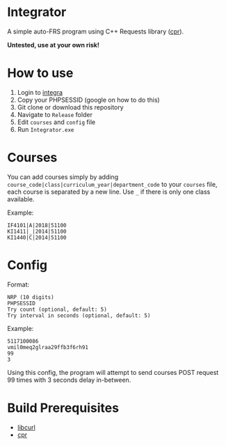 # Integrator
A simple auto-FRS program using C++ Requests library ([cpr](https://whoshuu.github.io/cpr/)).

**Untested, use at your own risk!**

# How to use
1. Login to [integra](https://integra.its.ac.id/)
2. Copy your PHPSESSID (google on how to do this)
3. Git clone or download this repository
3. Navigate to `Release` folder
4. Edit `courses` and `config` file
5. Run `Integrator.exe`

# Courses
You can add courses simply by adding `course_code|class|curriculum_year|department_code` to your `courses` file, each course is separated by a new line. Use `_` if there is only one class available.

Example:
```
IF4101|A|2018|51100
KI1411|_|2014|51100
KI1440|C|2014|51100
```

# Config
Format:
```
NRP (10 digits)
PHPSESSID
Try count (optional, default: 5)
Try interval in seconds (optional, default: 5)
```

Example:
```
5117100086
vmil0meq2glraa29ffb3f6rh91
99
3
```
Using this config, the program will attempt to send courses POST request 99 times with 3 seconds delay in-between.

# Build Prerequisites
- [libcurl](https://curl.haxx.se/libcurl/)
- [cpr](https://whoshuu.github.io/cpr/)
